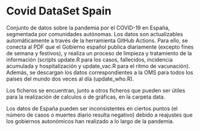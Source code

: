 # Covid DataSet Spain
Conjunto de datos sobre la pandemia por el COVID-19 en España, segmentada por comunidades autónomas. Los datos son actualizables automáticamente a través de la herramienta GitHub Actions. Para ello, se conecta al PDF que el Gobierno español publica diariamente (excepto fines de semana y festivos), y realiza un proceso de limpieza y tratamiento de la información (scripts update.R para los casos, fallecidos, incidencia acumulada y hospitalización y update_vac.R para el ritmo de vacunación). Además, se descargan los datos correspondientes a la OMS para todos los países del mundo dos veces al día (update_who.R).

Los ficheros se encuentran, junto a otros ficheros que pueden ser útiles para la realización de calculos o de gráficas, en la carpeta data. 

Los datos de España pueden ser inconsistentes en ciertos puntos (el número de casos o muertes diario resulta negativo) debido a reajustes que los gobiernos autonómicos han realizado a lo largo de la pandemia.
